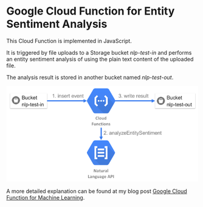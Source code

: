 # Google Cloud Function for Entity Sentiment Analysis

This Cloud Function is implemented in JavaScript.

It is triggered by file uploads to a Storage bucket *nlp-test-in* and performs an entity sentiment analysis of using the plain text content of the uploaded file.

The analysis result is stored in another bucket named *nlp-test-out*.

![Analyze Entity Sentiment](img/gcf_ml_aes.png)

A more detailed explanation can be found at my blog post [Google Cloud Function for Machine Learning](https://blog.codecentric.de/en/2018/05/cloud-function-machine-learning/).
